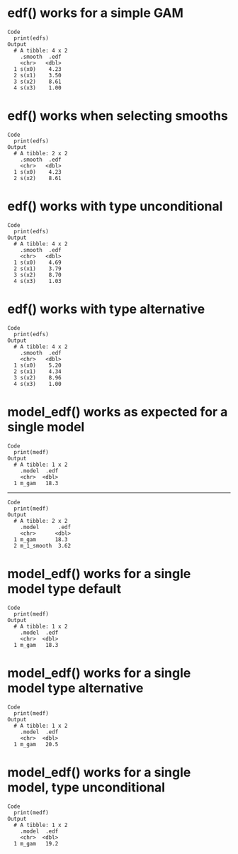 # edf() works for a simple GAM

    Code
      print(edfs)
    Output
      # A tibble: 4 x 2
        .smooth  .edf
        <chr>   <dbl>
      1 s(x0)    4.23
      2 s(x1)    3.50
      3 s(x2)    8.61
      4 s(x3)    1.00

# edf() works when selecting smooths

    Code
      print(edfs)
    Output
      # A tibble: 2 x 2
        .smooth  .edf
        <chr>   <dbl>
      1 s(x0)    4.23
      2 s(x2)    8.61

# edf() works with type unconditional

    Code
      print(edfs)
    Output
      # A tibble: 4 x 2
        .smooth  .edf
        <chr>   <dbl>
      1 s(x0)    4.69
      2 s(x1)    3.79
      3 s(x2)    8.70
      4 s(x3)    1.03

# edf() works with type alternative

    Code
      print(edfs)
    Output
      # A tibble: 4 x 2
        .smooth  .edf
        <chr>   <dbl>
      1 s(x0)    5.20
      2 s(x1)    4.34
      3 s(x2)    8.96
      4 s(x3)    1.00

# model_edf() works as expected for a single model

    Code
      print(medf)
    Output
      # A tibble: 1 x 2
        .model  .edf
        <chr>  <dbl>
      1 m_gam   18.3

---

    Code
      print(medf)
    Output
      # A tibble: 2 x 2
        .model      .edf
        <chr>      <dbl>
      1 m_gam      18.3 
      2 m_1_smooth  3.62

# model_edf() works for a single model type default

    Code
      print(medf)
    Output
      # A tibble: 1 x 2
        .model  .edf
        <chr>  <dbl>
      1 m_gam   18.3

# model_edf() works for a single model type alternative

    Code
      print(medf)
    Output
      # A tibble: 1 x 2
        .model  .edf
        <chr>  <dbl>
      1 m_gam   20.5

# model_edf() works for a single model, type unconditional

    Code
      print(medf)
    Output
      # A tibble: 1 x 2
        .model  .edf
        <chr>  <dbl>
      1 m_gam   19.2

